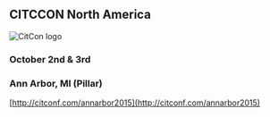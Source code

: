 ## CITCCON North America

![CitCon logo](http://citconf.com/annarbor2015/images/logo.png)

### October 2nd & 3rd
### Ann Arbor, MI (Pillar)

[http://citconf.com/annarbor2015](http://citconf.com/annarbor2015)
